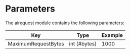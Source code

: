 <!--
order: 8
-->

# Parameters

The airequest module contains the following parameters:

| Key                 | Type         | Example |
| ------------------- | ------------ | ------- |
| MaximumRequestBytes | int (#bytes) | 1000    |
